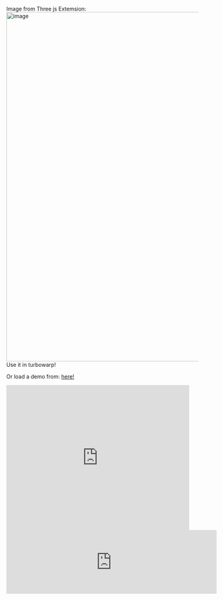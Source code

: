 Image from Three js Extemsion:
<img width="1215" height="916" alt="image" src="https://github.com/user-attachments/assets/9897b035-2e93-4d0a-85f7-5c1306d3520b" />
Use it in turbowarp!

Or load a demo from: <a href="https://drive.google.com/drive/folders/1_dg5Afb7bO10wym21ohwvFVn4G2arsD_?usp=drive_link">here!</a>

<iframe frameborder="0" src="https://itch.io/embed-upload/14947129" allowfullscreen="" width="480" height="380"><a href="https://civero-test.itch.io/three-js-extension-test">Play three js extension test on itch.io</a></iframe>

<iframe frameborder="0" src="https://itch.io/embed/3881124?bg_color=222&amp;fg_color=fff&amp;link_color=1d9&amp;border_color=0d704f" width="552" height="167"><a href="https://civero-test.itch.io/three-js-extension-test">three js extension test by Civero_Test</a></iframe>
